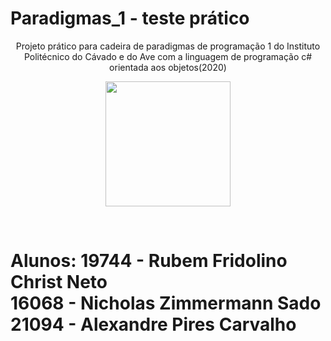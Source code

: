 # Paradigmas_1 - teste prático
<p align="center">Projeto prático para cadeira de paradigmas de programação 1 do Instituto Politécnico do Cávado e do Ave com a linguagem de programação c# orientada aos objetos(2020)<br>
<p align ="center"><img src="https://external-content.duckduckgo.com/iu/?u=https%3A%2F%2Fwww.britefish.net%2Fwp-content%2Fuploads%2F2019%2F07%2Flogo-c-sharp.png&f=1&nofb=1" height = "200px"></p>
</p><br>
<h1>Alunos:
19744 - Rubem Fridolino Christ Neto<br>
16068 - Nicholas Zimmermann Sado<br>
21094 - Alexandre Pires Carvalho </h1>
